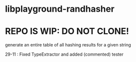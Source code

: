 # libplayground-randhasher
# REPO IS WIP: DO NOT CLONE!
generate an entire table of all hashing results for a given string

29-11 : Fixed TypeExtractor and added (commented) tester